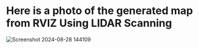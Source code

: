 # Here is a photo of the generated map from RVIZ Using LIDAR Scanning

![Screenshot 2024-08-28 144109](https://github.com/user-attachments/assets/d91c2b39-903a-4537-b3a0-d1c7e978b043)
